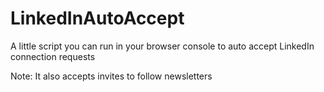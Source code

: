 # LinkedInAutoAccept

A little script you can run in your browser console to auto accept LinkedIn connection requests

Note: It also accepts invites to follow newsletters

